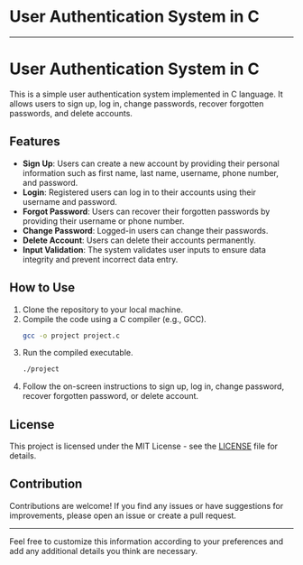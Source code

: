 #  User Authentication System in C


---

# User Authentication System in C

This is a simple user authentication system implemented in C language. It allows users to sign up, log in, change passwords, recover forgotten passwords, and delete accounts.

## Features

- **Sign Up**: Users can create a new account by providing their personal information such as first name, last name, username, phone number, and password.
- **Login**: Registered users can log in to their accounts using their username and password.
- **Forgot Password**: Users can recover their forgotten passwords by providing their username or phone number.
- **Change Password**: Logged-in users can change their passwords.
- **Delete Account**: Users can delete their accounts permanently.
- **Input Validation**: The system validates user inputs to ensure data integrity and prevent incorrect data entry.

## How to Use

1. Clone the repository to your local machine.
2. Compile the code using a C compiler (e.g., GCC).
   ```bash
   gcc -o project project.c
   ```
3. Run the compiled executable.
   ```bash
   ./project
   ```
4. Follow the on-screen instructions to sign up, log in, change password, recover forgotten password, or delete account.

## License

This project is licensed under the MIT License - see the [LICENSE](LICENSE) file for details.

## Contribution

Contributions are welcome! If you find any issues or have suggestions for improvements, please open an issue or create a pull request.

---

Feel free to customize this information according to your preferences and add any additional details you think are necessary.
